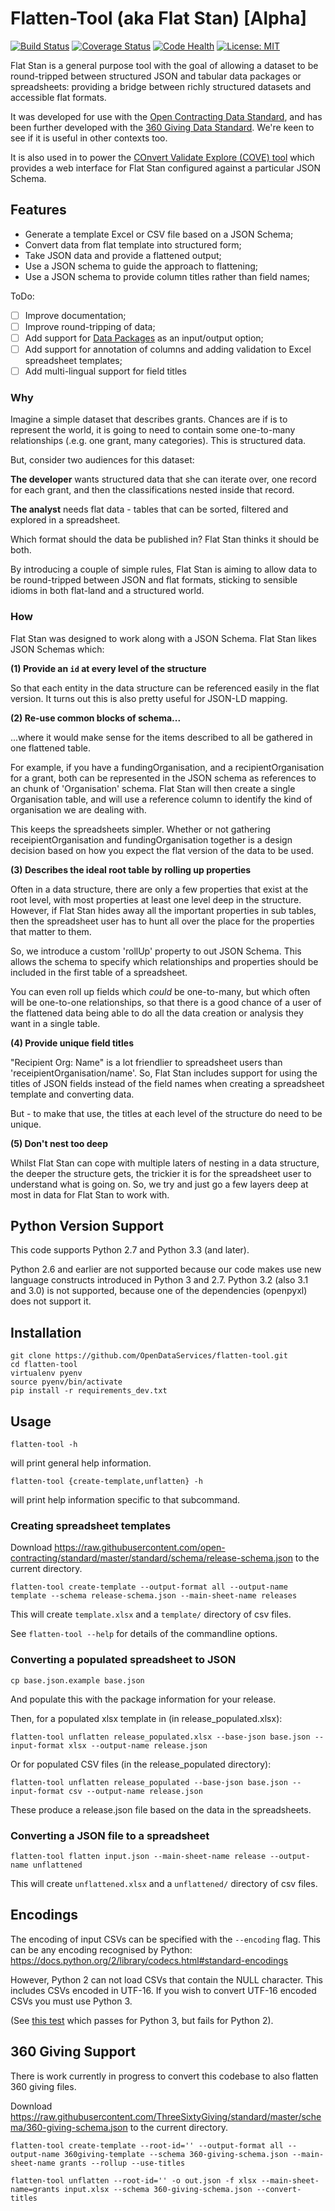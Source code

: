 Flatten-Tool (aka Flat Stan) [Alpha]
============

[![Build Status](https://travis-ci.org/OpenDataServices/flatten-tool.svg?branch=master)](https://travis-ci.org/OpenDataServices/flatten-tool)
[![Coverage Status](https://img.shields.io/coveralls/OpenDataServices/flatten-tool.svg)](https://coveralls.io/r/OpenDataServices/flatten-tool?branch=master)
[![Code Health](https://landscape.io/github/OpenDataServices/flatten-tool/master/landscape.png)](https://landscape.io/github/OpenDataServices/flatten-tool/master)
[![License: MIT](https://img.shields.io/badge/license-MIT-blue.svg)](https://github.com/OpenDataServices/flatten-tool/blob/master/LICENSE)

Flat Stan is a general purpose tool with the goal of allowing a dataset to be round-tripped between structured JSON and tabular data packages or spreadsheets: providing a bridge between richly structured datasets and accessible flat formats. 

It was developed for use with the [Open Contracting Data Standard](http://standard.open-contracting.ogr), and has been further developed with the [360 Giving Data Standard](http://docs.threesixtygiving.ogr). We're keen to see if it is useful in other contexts too. 

It is also used in to power the [COnvert Validate Explore (COVE) tool](https://github.com/OpenDataServices/cove) which provides a web interface for Flat Stan configured against a particular JSON Schema. 

## Features

* Generate a template Excel or CSV file based on a JSON Schema;
* Convert data from flat template into structured form;
* Take JSON data and provide a flattened output;
* Use a JSON schema to guide the approach to flattening; 
* Use a JSON schema to provide column titles rather than field names;

ToDo:

- [ ] Improve documentation;
- [ ] Improve round-tripping of data;
- [ ] Add support for [Data Packages](http://data.okfn.org/doc/data-package) as an input/output option;
- [ ] Add support for annotation of columns and adding validation to Excel spreadsheet templates;
- [ ] Add multi-lingual support for field titles

### Why
Imagine a simple dataset that describes grants. Chances are if is to represent the world, it is going to need to contain some one-to-many relationships (.e.g. one grant, many categories). This is structured data. 

But, consider two audiences for this dataset:

**The developer** wants structured data that she can iterate over, one record for each grant, and then the classifications nested inside that record. 

**The analyst** needs flat data - tables that can be sorted, filtered and explored in a spreadsheet. 

Which format should the data be published in? Flat Stan thinks it should be both. 

By introducing a couple of simple rules, Flat Stan is aiming to allow data to be round-tripped between JSON and flat formats, sticking to sensible idioms in both flat-land and a structured world. 

### How 

Flat Stan was designed to work along with a JSON Schema. Flat Stan likes JSON Schemas which:

**(1) Provide an ```id``` at every level of the structure**

So that each entity in the data structure can be referenced easily in the flat version. It turns out this is also pretty useful for JSON-LD mapping.

**(2) Re-use common blocks of schema...**

...where it would make sense for the items described to all be gathered in one flattened table.

For example, if you have a fundingOrganisation, and a recipientOrganisation for a grant, both can be represented in the JSON schema as references to an chunk of 'Organisation' schema. Flat Stan will then create a single Organisation table, and will use a reference column to identify the kind of organisation we are dealing with. 

This keeps the spreadsheets simpler. Whether or not gathering receipientOrganisation and fundingOrganisation together is a design decision based on how you expect the flat version of the data to be used. 

**(3) Describes the ideal root table by rolling up properties**

Often in a data structure, there are only a few properties that exist at the root level, with most properties at least one level deep in the structure. However, if Flat Stan hides away all the important properties in sub tables, then the spreadsheet user has to hunt all over the place for the properties that matter to them.

So, we introduce a custom 'rollUp' property to out JSON Schema. This allows the schema to specify which relationships and properties should be included in the first table of a spreadsheet.

You can even roll up fields which *could* be one-to-many, but which often will be one-to-one relationships, so that there is a good chance of a user of the flattened data being able to do all the data creation or analysis they want in a single table.

**(4) Provide unique field titles**

"Recipient Org: Name" is a lot friendlier to spreadsheet users than 'receipientOrganisation/name'. So, Flat Stan includes support for using the titles of JSON fields instead of the field names when creating a spreadsheet template and converting data.

But - to make that use, the titles at each level of the structure do need to be unique.

**(5) Don't nest too deep**

Whilst Flat Stan can cope with multiple laters of nesting in a data structure, the deeper the structure gets, the trickier it is for the spreadsheet user to understand what is going on. So, we try and just go a few layers deep at most in data for Flat Stan to work with. 




Python Version Support
----------------------

This code supports Python 2.7 and Python 3.3 (and later).

Python 2.6 and earlier are not supported because our code makes use new language constructs introduced in Python 3 and 2.7. Python 3.2 (also 3.1 and 3.0) is not supported, because one of the dependencies (openpyxl) does not support it.

Installation
------------

    git clone https://github.com/OpenDataServices/flatten-tool.git
    cd flatten-tool
    virtualenv pyenv
    source pyenv/bin/activate
    pip install -r requirements_dev.txt

Usage
-----

    flatten-tool -h

will print general help information.

    flatten-tool {create-template,unflatten} -h

will print help information specific to that subcommand.


### Creating spreadsheet templates

Download https://raw.githubusercontent.com/open-contracting/standard/master/standard/schema/release-schema.json to the current directory.

    flatten-tool create-template --output-format all --output-name template --schema release-schema.json --main-sheet-name releases

This will create `template.xlsx` and a `template/` directory of csv files.

See `flatten-tool --help` for details of the commandline options.


### Converting a populated spreadsheet to JSON

    cp base.json.example base.json

And populate this with the package information for your release.

Then, for a populated xlsx template in (in release_populated.xlsx):

    flatten-tool unflatten release_populated.xlsx --base-json base.json --input-format xlsx --output-name release.json  

Or for populated CSV files (in the release_populated directory):

    flatten-tool unflatten release_populated --base-json base.json --input-format csv --output-name release.json  

These produce a release.json file based on the data in the spreadsheets.


### Converting a JSON file to a spreadsheet

    flatten-tool flatten input.json --main-sheet-name release --output-name unflattened

This will create `unflattened.xlsx` and a `unflattened/` directory of csv files.



Encodings
---------

The encoding of input CSVs can be specified with the `--encoding` flag. This can be any encoding recognised by Python: https://docs.python.org/2/library/codecs.html#standard-encodings

However, Python 2 can not load CSVs that contain the NULL character. This includes CSVs encoded in UTF-16. If you wish to convert UTF-16 encoded CSVs you must use Python 3.

(See [this test](https://github.com/OpenDataServices/flatten-tool/blob/d7db1125fef079302dcd372593c471c527aff7fb/flattentool/tests/test_input.py#L114) which passes for Python 3, but fails for Python 2).


360 Giving Support
------------------

There is work currently in progress to convert this codebase to also flatten 360 giving files.

Download https://raw.githubusercontent.com/ThreeSixtyGiving/standard/master/schema/360-giving-schema.json to the current directory.

    flatten-tool create-template --root-id='' --output-format all --output-name 360giving-template --schema 360-giving-schema.json --main-sheet-name grants --rollup --use-titles

    flatten-tool unflatten --root-id='' -o out.json -f xlsx --main-sheet-name=grants input.xlsx --schema 360-giving-schema.json --convert-titles
